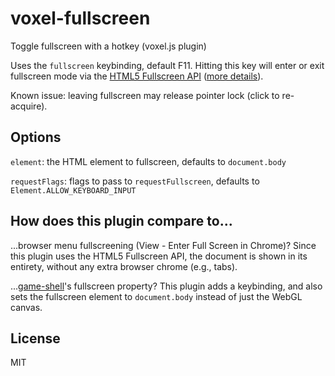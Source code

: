 # voxel-fullscreen

Toggle fullscreen with a hotkey (voxel.js plugin)

Uses the `fullscreen` keybinding, default F11. Hitting this key
will enter or exit fullscreen mode via the
[HTML5 Fullscreen API](http://www.w3.org/TR/fullscreen/)
([more details](http://www.sitepoint.com/use-html5-full-screen-api/)).

Known issue: leaving fullscreen may release pointer lock (click to re-acquire).

## Options

`element`: the HTML element to fullscreen, defaults to `document.body`

`requestFlags`: flags to pass to `requestFullscreen`, defaults to `Element.ALLOW_KEYBOARD_INPUT`


## How does this plugin compare to...

...browser menu fullscreening (View - Enter Full Screen in Chrome)?
Since this plugin uses the HTML5 Fullscreen API, the document is shown
in its entirety, without any extra browser chrome (e.g., tabs).

...[game-shell](https://github.com/mikolalysenko/game-shell)'s fullscreen property?
This plugin adds a keybinding, and also sets the fullscreen element to
`document.body` instead of just the WebGL canvas.


## License

MIT

